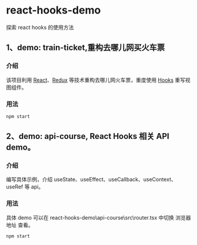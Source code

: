# react-hooks-demo

探索 react hooks 的使用方法

## 1、demo: train-ticket,重构去哪儿网买火车票

### 介绍

该项目利用 [React](https://reactjs.org)、[Redux](https://redux.js.org/) 等技术重构去哪儿网火车票，重度使用 [Hooks](https://reactjs.org/docs/hooks-intro.html) 重写视图组件。

### 用法

```sh
npm start
```

## 2、demo: api-course, React Hooks 相关 API demo。

### 介绍

编写具体示例，介绍 useState、useEffect、useCallback、useContext、useRef 等 api。

### 用法

具体 demo 可以在 react-hooks-demo\api-course\src\router.tsx 中切换 浏览器地址 查看。

```sh
npm start
```
